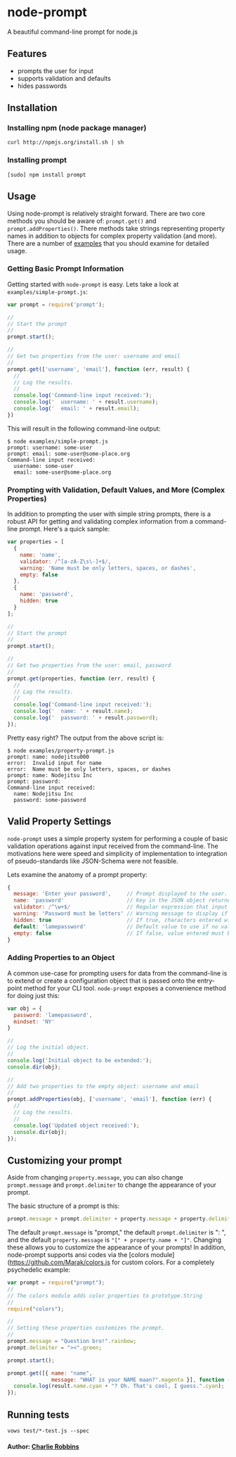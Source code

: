 # node-prompt

A beautiful command-line prompt for node.js

## Features

* prompts the user for input
* supports validation and defaults
* hides passwords

## Installation

### Installing npm (node package manager)
```
curl http://npmjs.org/install.sh | sh
```

### Installing prompt
```
[sudo] npm install prompt
```

## Usage
Using node-prompt is relatively straight forward. There are two core methods you should be aware of: `prompt.get()` and `prompt.addProperties()`. There methods take strings representing property names in addition to objects for complex property validation (and more). There are a number of [examples][0] that you should examine for detailed usage.

### Getting Basic Prompt Information
Getting started with `node-prompt` is easy. Lets take a look at `examples/simple-prompt.js`:

``` js
var prompt = require('prompt');

//
// Start the prompt
//
prompt.start();

//
// Get two properties from the user: username and email
//
prompt.get(['username', 'email'], function (err, result) {
  //
  // Log the results.
  //
  console.log('Command-line input received:');
  console.log('  username: ' + result.username);
  console.log('  email: ' + result.email);
})
```

This will result in the following command-line output:

```
$ node examples/simple-prompt.js 
prompt: username: some-user
prompt: email: some-user@some-place.org
Command-line input received:
  username: some-user
  email: some-user@some-place.org
```

### Prompting with Validation, Default Values, and More (Complex Properties)
In addition to prompting the user with simple string prompts, there is a robust API for getting and validating complex information from a command-line prompt. Here's a quick sample:

``` js
var properties = [
  {
    name: 'name', 
    validator: /^[a-zA-Z\s\-]+$/,
    warning: 'Name must be only letters, spaces, or dashes',
    empty: false
  },
  {
    name: 'password',
    hidden: true
  }
];

//
// Start the prompt
//
prompt.start();

//
// Get two properties from the user: email, password
//
prompt.get(properties, function (err, result) {
  //
  // Log the results.
  //
  console.log('Command-line input received:');
  console.log('  name: ' + result.name);
  console.log('  password: ' + result.password);
});
```

Pretty easy right? The output from the above script is: 

```
$ node examples/property-prompt.js
prompt: name: nodejitsu000
error:  Invalid input for name
error:  Name must be only letters, spaces, or dashes
prompt: name: Nodejitsu Inc
prompt: password: 
Command-line input received:
  name: Nodejitsu Inc
  password: some-password  
```

## Valid Property Settings
`node-prompt` uses a simple property system for performing a couple of basic validation operations against input received from the command-line. The motivations here were speed and simplicity of implementation to integration of pseudo-standards like JSON-Schema were not feasible. 

Lets examine the anatomy of a prompt property:

``` js
{
  message: 'Enter your password',     // Prompt displayed to the user. If not supplied name will be used.
  name: 'password'                    // Key in the JSON object returned from `.get()`.
  validator: /^\w+$/                  // Regular expression that input must be valid against.
  warning: 'Password must be letters' // Warning message to display if validation fails.
  hidden: true                        // If true, characters entered will not be output to console.
  default: 'lamepassword'             // Default value to use if no value is entered.
  empty: false                        // If false, value entered must be non-empty.
}
```

### Adding Properties to an Object 
A common use-case for prompting users for data from the command-line is to extend or create a configuration object that is passed onto the entry-point method for your CLI tool. `node-prompt` exposes a convenience method for doing just this: 

``` js
var obj = {
  password: 'lamepassword',
  mindset: 'NY'
}

//
// Log the initial object.
//
console.log('Initial object to be extended:');
console.dir(obj);

//
// Add two properties to the empty object: username and email
//
prompt.addProperties(obj, ['username', 'email'], function (err) {
  //
  // Log the results.
  //
  console.log('Updated object received:');
  console.dir(obj);
});
```

## Customizing your prompt
Aside from changing `property.message`, you can also change `prompt.message`
and `prompt.delimiter` to change the appearance of your prompt.

The basic structure of a prompt is this:

``` js
prompt.message + prompt.delimiter + property.message + property.delimiter;
```

The default `prompt.message` is "prompt," the default `prompt.delimiter` is
": ", and the default `property.message` is `"[" + property.name + "]"`.
Changing these allows you to customize the appearance of your prompts! In
addition, node-prompt supports ansi codes via the
[colors module](https://github.com/Marak/colors.js for custom colors. For a
completely psychedelic example:

``` js
var prompt = require("prompt");
//
// The colors module adds color properties to prototype.String
//
require("colors");

//
// Setting these properties customizes the prompt.
//
prompt.message = "Question bro!".rainbow;
prompt.delimiter = "><".green;

prompt.start();

prompt.get([{ name: "name",
              message: "WHAT is your NAME maan?".magenta }], function (err, result) {
  console.log(result.name.cyan + "? Oh. That's cool, I guess.".cyan);
});
```

## Running tests
```
vows test/*-test.js --spec
```

#### Author: [Charlie Robbins][1]

[0]: https://github.com/nodejitsu/prompt/tree/master/examples
[1]: http://nodejitsu.com
